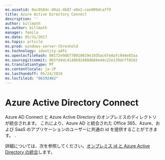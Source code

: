 ```yaml
---
ms.assetid: 0ac8584c-d0a1-4b87-a9e2-cee909dcaff9
title: Azure Active Directory Connect
description: ''
author: billmath
ms.author: billmath
manager: femila
ms.date: 05/31/2017
ms.topic: article
ms.prod: windows-server-threshold
ms.technology: identity-adfs
ms.openlocfilehash: 00172e9d6770910019e1935ac6fe8afc944e83aa
ms.sourcegitcommit: 0b5fd4dc4148b92480db04e4dc22e139dcff8582
ms.translationtype: MT
ms.contentlocale: ja-JP
ms.lasthandoff: 05/24/2019
ms.locfileid: "66192462"
---
```

# <a name="azure-active-directory-connect"></a>Azure Active Directory Connect


Azure AD Connect と Azure Active Directory のオンプレミスのディレクトリが統合されます。 これにより、Azure AD と統合された Office 365、Azure、および SaaS のアプリケーションのユーザーに共通の id を提供することができます。 .  
  
詳細については、次を参照してください。[オンプレミス id と Azure Active Directory の統合](https://azure.microsoft.com/documentation/articles/active-directory-aadconnect/)します。  
  

